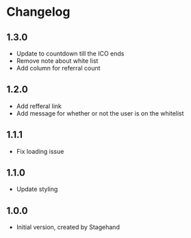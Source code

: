 # Changelog

## 1.3.0

- Update to countdown till the ICO ends
- Remove note about white list
- Add column for referral count

## 1.2.0

- Add refferal link
- Add message for whether or not the user is on the whitelist

## 1.1.1

- Fix loading issue

## 1.1.0

- Update styling

## 1.0.0

- Initial version, created by Stagehand
